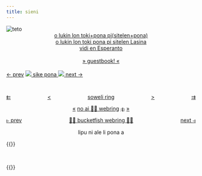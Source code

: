 ```yaml
---
title: sieni
---
```

    
<div class="marquee">
    <img src="/media/sillies/teto.png" alt="teto">
</div>

<center>
    <a href="/sp"><span class="sp">o lukin lon toki+pona pi(sitelen+pona)</span></a><br>
    <a href="/tp">o lukin lon toki pona pi sitelen Lasina</a><br>
    <a href="/eo">vidi en Esperanto</a>
</center>
<br>
<center><a class="rainbow" href="https://sijeni.atabook.org/">» guestbook! «</a></center>

</div><br><div class="box">

<div id="sike-pona" style="width: 100%; height: 3rem;">
  <link rel="stylesheet" href="https://sike.pona.la/embed.css"/>
  <span id="left">
    <a href="https://sike.pona.la/jan/soko Sijeni/prev.html" id="prev">← prev</a>
    </span>
  <span id="mid"><a href="https://sike.pona.la">
    <img class="tokipona" src="https://sike.pona.la/assets/tokipona.svg"></img>
    sike pona
    <img class="tokipona" src="https://sike.pona.la/assets/tokipona.svg"></img>
  </a></span>
  <span id="right">
  <a href="https://sike.pona.la/jan/soko Sijeni/next.html" id="next">next →</a>
  </span>
</div>

<p id="soweliring" style="display: flex; justify-content: space-between; width: auto;"><a href="https://thedressedmolerat.github.io/webring?name=soko%20Sijeni&to=skipprevious">⇇</a> <a href="https://thedressedmolerat.github.io/webring?name=soko%20Sijeni&to=previous">&lt;</a> <a href="https://thedressedmolerat.github.io/webring">soweli ring</a> <a href="https://thedressedmolerat.github.io/webring?name=soko%20Sijeni&to=next">&gt;</a> <a href="https://thedressedmolerat.github.io/webring?name=soko%20Sijeni&to=skipnext">⇉</a></p>

<center>
<a href="https://baccyflap.com/noai/?prv&s=nja" target="_top" title="previous">«</a>
<a href="https://baccyflap.com/noai" target="_blank">no ai &#x1f6ab;&#129302; webring</a>
<a style="font-size:60%" href="https://baccyflap.com/noai/?rnd" target="_top" title="random">(&#x1F3B2;)</a>
<a href="https://baccyflap.com/noai/?nxt&s=nja" target="_top" title="next">»</a>
</center>

<p style="display: flex; justify-content: space-between; width: auto;"><a href="https://webring.bucketfish.me/redirect.html?to=prev&name=sieni">⥼ prev</a> <a href="https://webring.bucketfish.me" class="rainbow">🏳️‍🌈 bucketfish webring 🏳️‍🌈</a> <a href="https://webring.bucketfish.me/redirect.html?to=next&name=sieni">next ⥽</a></p>

<center><span class="sp">lipu ni ale li pona a</span></center>

{{<buttons>}}

<br>

{{<john>}}
